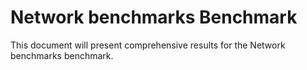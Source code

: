 # Network benchmarks Benchmark

This document will present comprehensive results for the Network benchmarks benchmark.
